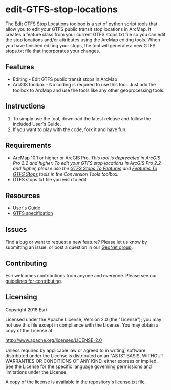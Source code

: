 # edit-GTFS-stop-locations

The Edit GTFS Stop Locations toolbox is a set of python script tools that allow you to edit your GTFS public transit stop locations in ArcMap.  It creates a feature class from your current GTFS stops.txt file so you can edit the stop locations and/or attributes using the ArcMap editing tools.  When you have finished editing your stops, the tool will generate a new GTFS stops.txt file that incorporates your changes.

## Features
* Editing - Edit GTFS public transit stops in ArcMap
* ArcGIS toolbox - No coding is required to use this tool.  Just add the toolbox to ArcMap and use the tools like any other geoprocessing tools.

## Instructions

1. To simply use the tool, download the latest release and follow the included User's Guide.
2. If you want to play with the code, fork it and have fun.

## Requirements

* ArcMap 10.1 or higher or ArcGIS Pro. *This tool is deprecated in ArcGIS Pro 2.2 and higher.  To edit your GTFS stop locations in ArcGIS Pro 2.2 and higher, please use the [GTFS Stops To Features](http://pro.arcgis.com/en/pro-app/tool-reference/conversion/gtfs-stops-to-features.htm) and [Features To GTFS Stops](http://pro.arcgis.com/en/pro-app/tool-reference/conversion/features-to-gtfs-stops.htm) tools in the Conversion Tools toolbox.*
* GTFS stops.txt file you wish to edit

## Resources

* [User's Guide](https://github.com/ArcGIS/public-transit-tools/blob/master/edit-GTFS-stop-locations/UsersGuide.md)
* [GTFS specification](https://github.com/google/transit/blob/master/gtfs/spec/en/reference.md)

## Issues

Find a bug or want to request a new feature?  Please let us know by submitting an issue, or post a question in our [GeoNet group](https://community.esri.com/community/arcgis-for-public-transit).

## Contributing

Esri welcomes contributions from anyone and everyone. Please see our [guidelines for contributing](https://github.com/esri/contributing).

## Licensing
Copyright 2018 Esri

Licensed under the Apache License, Version 2.0 (the "License");
you may not use this file except in compliance with the License.
You may obtain a copy of the License at

   http://www.apache.org/licenses/LICENSE-2.0

Unless required by applicable law or agreed to in writing, software
distributed under the License is distributed on an "AS IS" BASIS,
WITHOUT WARRANTIES OR CONDITIONS OF ANY KIND, either express or implied.
See the License for the specific language governing permissions and
limitations under the License.

A copy of the license is available in the repository's [license.txt](../License.txt?raw=true) file.